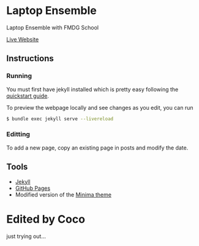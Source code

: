 # Laptop Ensemble
Laptop Ensemble with FMDG School

[Live Website](https://huriphoonado.github.io/laptopclass/)


## Instructions

### Running
You must first have jekyll installed which is pretty easy following the [quickstart guide](https://jekyllrb.com/docs/).

To preview the webpage locally and see changes as you edit, you can run
```bash
$ bundle exec jekyll serve --livereload
```

### Editting
To add a new page, copy an existing page in posts and modify the date.

## Tools
* [Jekyll](https://jekyllrb.com)
* [GitHub Pages](https://pages.github.com)
* Modified version of the [Minima theme](https://github.com/jekyll/minima)

# Edited by Coco
just trying out...